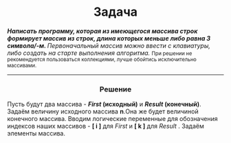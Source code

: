 <h1 align="center">Задача</h1>
<i><b>Написать программу, которая из имеющегося массива строк формирует массив из строк, длина которых меньше либо равна 3 символа/-м. </b>Первоначальный массив можно ввести с клавиатуры, либо создать на старте выполнения алгоритма.</i>
<small>При решении не рекомендуется пользоваться коллекциями, лучше обойтись исключительно массивами.</small>
<p><hr>
<h3 align="center">Решение</h3>
<p>Пусть будут два массива - <b><i>First </i>(исходный)</b> и <b><i>Result </i>(конечный)</b>.
Задаём величину исходного массива <b>n</b>.Она же будет величиной конечного массива. Вводим логические переменные для обозначения индексов наших массивов - <b>[ i ]</b> для <i>First </i> и <b>[ k ]</b> для <i>Result </i>. Задаём элементы массива.
<br>



